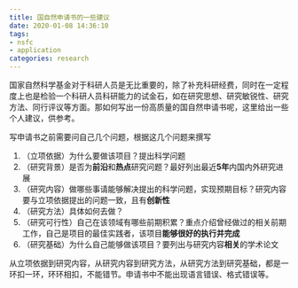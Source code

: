 ```yaml
---
title: 国自然申请书的一些建议
date: 2020-01-08 14:36:10
tags:
- nsfc
- application
categories: research
---
```


国家自然科学基金对于科研人员是无比重要的，除了补充科研经费，同时在一定程度上也是检验一个科研人员科研能力的试金石，如在研究思想、研究敏锐性、研究方法、同行评议等方面。那如何写出一份高质量的国自然申请书呢，这里给出一些个人建议，供参考。

<!--more-->

写申请书之前需要问自己几个问题，根据这几个问题来撰写

1. （立项依据）为什么要做该项目？提出科学问题
2. （研究背景）是否为**前沿**和**热点**研究问题？最好列出最近**5年**内国内外研究进展
3. （研究内容）做哪些事请能够解决提出的科学问题，实现预期目标？研究内容要与立项依据提出的问题一致，且有**创新性**
4. （研究方法）具体如何去做？
5. （研究可行性）自己在该领域有哪些前期积累？重点介绍曾经做过的相关前期工作，自己是项目的最佳实践者，该项目**能够很好的执行并完成**
6. （研究基础）为什么自己能够做该项目？要列出与研究内容**相关**的学术论文

从立项依据到研究内容，从研究内容到研究方法，从研究方法到研究基础，都是一环扣一环，环环相扣，不能错节。申请书中不能出现语言错误、格式错误等。

